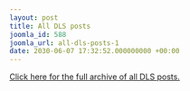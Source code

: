 ```yaml
---
layout: post
title: All DLS posts
joomla_id: 588
joomla_url: all-dls-posts-1
date: 2030-06-07 17:32:52.000000000 +00:00
---
```

[Click here for the full archive of all DLS posts.](index.php?option=com_content&view=category&id=66&Itemid=265)

